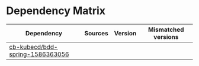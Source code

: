 # Dependency Matrix

Dependency | Sources | Version | Mismatched versions
---------- | ------- | ------- | -------------------
[cb-kubecd/bdd-spring-1586363056](https://github.com/cb-kubecd/bdd-spring-1586363056.git) |  | []() | 
